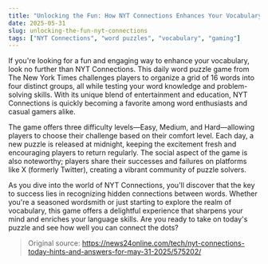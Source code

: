 ```yaml
---
title: "Unlocking the Fun: How NYT Connections Enhances Your Vocabulary"
date: 2025-05-31
slug: unlocking-the-fun-nyt-connections
tags: ["NYT Connections", "word puzzles", "vocabulary", "gaming"]
---
```


If you're looking for a fun and engaging way to enhance your vocabulary, look no further than NYT Connections. This daily word puzzle game from The New York Times challenges players to organize a grid of 16 words into four distinct groups, all while testing your word knowledge and problem-solving skills. With its unique blend of entertainment and education, NYT Connections is quickly becoming a favorite among word enthusiasts and casual gamers alike.

The game offers three difficulty levels—Easy, Medium, and Hard—allowing players to choose their challenge based on their comfort level. Each day, a new puzzle is released at midnight, keeping the excitement fresh and encouraging players to return regularly. The social aspect of the game is also noteworthy; players share their successes and failures on platforms like X (formerly Twitter), creating a vibrant community of puzzle solvers.

As you dive into the world of NYT Connections, you'll discover that the key to success lies in recognizing hidden connections between words. Whether you're a seasoned wordsmith or just starting to explore the realm of vocabulary, this game offers a delightful experience that sharpens your mind and enriches your language skills. Are you ready to take on today's puzzle and see how well you can connect the dots?

> Original source: https://news24online.com/tech/nyt-connections-today-hints-and-answers-for-may-31-2025/575202/
